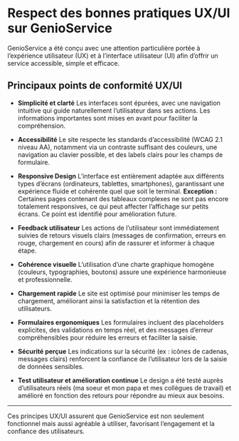 # Respect des bonnes pratiques UX/UI sur GenioService

GenioService a été conçu avec une attention particulière portée à l’expérience utilisateur (UX) et à l’interface utilisateur (UI) afin d’offrir un service accessible, simple et efficace.

## Principaux points de conformité UX/UI

- **Simplicité et clarté**
  Les interfaces sont épurées, avec une navigation intuitive qui guide naturellement l’utilisateur dans ses actions. Les informations importantes sont mises en avant pour faciliter la compréhension.

- **Accessibilité**
  Le site respecte les standards d’accessibilité (WCAG 2.1 niveau AA), notamment via un contraste suffisant des couleurs, une navigation au clavier possible, et des labels clairs pour les champs de formulaire.

- **Responsive Design**
  L’interface est entièrement adaptée aux différents types d’écrans (ordinateurs, tablettes, smartphones), garantissant une expérience fluide et cohérente quel que soit le terminal.
  **Exception :** Certaines pages contenant des tableaux complexes ne sont pas encore totalement responsives, ce qui peut affecter l’affichage sur petits écrans. Ce point est identifié pour amélioration future.

- **Feedback utilisateur**
  Les actions de l’utilisateur sont immédiatement suivies de retours visuels clairs (messages de confirmation, erreurs en rouge, chargement en cours) afin de rassurer et informer à chaque étape.

- **Cohérence visuelle**
  L’utilisation d’une charte graphique homogène (couleurs, typographies, boutons) assure une expérience harmonieuse et professionnelle.

- **Chargement rapide**
  Le site est optimisé pour minimiser les temps de chargement, améliorant ainsi la satisfaction et la rétention des utilisateurs.

- **Formulaires ergonomiques**
  Les formulaires incluent des placeholders explicites, des validations en temps réel, et des messages d’erreur compréhensibles pour réduire les erreurs et faciliter la saisie.

- **Sécurité perçue**
  Les indications sur la sécurité (ex : icônes de cadenas, messages clairs) renforcent la confiance de l’utilisateur lors de la saisie de données sensibles.

- **Test utilisateur et amélioration continue**
  Le design a été testé auprès d’utilisateurs réels (ma soeur et mon papa et mes collègues de travail) et amélioré en fonction des retours pour répondre au mieux aux besoins.

---

Ces principes UX/UI assurent que GenioService est non seulement fonctionnel mais aussi agréable à utiliser, favorisant l’engagement et la confiance des utilisateurs.
